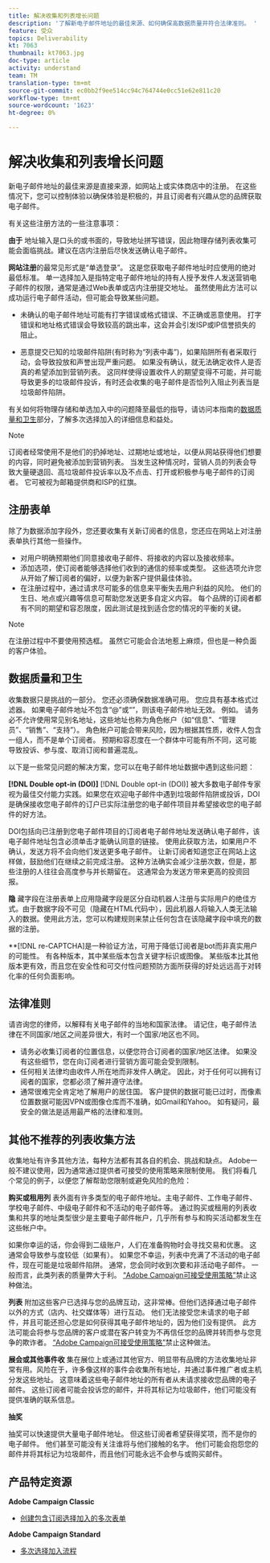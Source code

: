 ```yaml
---
title: 解决收集和列表增长问题
description: '了解新电子邮件地址的最佳来源、如何确保高数据质量并符合法律准则。 '
feature: 受众
topics: Deliverability
kt: 7063
thumbnail: kt7063.jpg
doc-type: article
activity: understand
team: TM
translation-type: tm+mt
source-git-commit: ec0bb2f9ee514cc94c764744e0cc51e62e811c20
workflow-type: tm+mt
source-wordcount: '1623'
ht-degree: 0%

---
```



# 解决收集和列表增长问题

新电子邮件地址的最佳来源是直接来源，如网站上或实体商店中的注册。 在这些情况下，您可以控制体验以确保体验是积极的，并且订阅者有兴趣从您的品牌获取电子邮件。

有关这些注册方法的一些注意事项：

**由于** 地址输入是口头的或书面的，导致地址拼写错误，因此物理存储列表收集可能会面临挑战。建议在店内注册后尽快发送确认电子邮件。

**网站注册**&#x200B;的最常见形式是“单选登录”。 这是您获取电子邮件地址时应使用的绝对最低标准。 单一选择加入是指特定电子邮件地址的持有人授予发件人发送营销电子邮件的权限，通常是通过Web表单或店内注册提交地址。 虽然使用此方法可以成功运行电子邮件活动，但可能会导致某些问题。

* 未确认的电子邮件地址可能有打字错误或格式错误、不正确或恶意使用。 打字错误和地址格式错误会导致较高的跳出率，这会并会引发ISP或IP信誉损失的阻止。

* 恶意提交已知的垃圾邮件陷阱(有时称为“列表中毒”)，如果陷阱所有者采取行动，会导致投放和声誉出现严重问题。 如果没有确认，就无法确定收件人是否真的希望添加到营销列表。 这同样使得设置收件人的期望变得不可能，并可能导致更多的垃圾邮件投诉，有时还会收集的电子邮件是否恰列入阻止列表当是垃圾邮件陷阱。

有关如何将物理存储和单选加入中的问题降至最低的指导，请访问本指南的[数据质量和卫生](#data-quality-and-hygiene)部分，了解多次选择加入的详细信息和益处。

>[!NOTE]
>
>订阅者经常使用不是他们的扔掉地址、过期地址或地址，以便从网站获得他们想要的内容，同时避免被添加到营销列表。 当发生这种情况时，营销人员的列表会导致大量硬退回、高垃圾邮件投诉率以及不点击、打开或积极参与电子邮件的订阅者。 它可被视为邮箱提供商和ISP的红旗。

## 注册表单

除了为数据添加字段外，您还要收集有关新订阅者的信息，您还应在网站上对注册表单执行其他一些操作。

* 对用户明确预期他们同意接收电子邮件、将接收的内容以及接收频率。
* 添加选项，使订阅者能够选择他们收到的通信的频率或类型。 这些选项允许您从开始了解订阅者的偏好，以便为新客户提供最佳体验。
* 在注册过程中，通过请求尽可能多的信息来平衡失去用户利益的风险。 他们的生日、地点或兴趣等信息可帮助您发送更多自定义内容。 每个品牌的订阅者都有不同的期望和容忍限度，因此测试是找到适合您的情况的平衡的关键。

>[!NOTE]
>
> 在注册过程中不要使用预选框。 虽然它可能会合法地惹上麻烦，但也是一种负面的客户体验。

## 数据质量和卫生

收集数据只是挑战的一部分。 您还必须确保数据准确可用。 您应具有基本格式过滤器。 如果电子邮件地址不包含“@”或“”，则该电子邮件地址无效。 例如。 请务必不允许使用常见别名地址，这些地址也称为角色帐户（如“信息”、“管理员”、“销售”、“支持”）。 角色帐户可能会带来风险，因为根据其性质，收件人包含一组人，而不是单个订阅者。 预期和容忍度在一个群体中可能有所不同，这可能导致投诉、参与度、取消订阅和普遍混乱。

以下是一些常见问题的解决方案，您可以在电子邮件地址数据中遇到这些问题：

**[!DNL Double opt-in (DOI)]**
[!DNL Double opt-in (DOI)] 被大多数电子邮件专家视为最佳交付能力实践。如果您在欢迎电子邮件中遇到垃圾邮件陷阱或投诉，DOI是确保接收您电子邮件的订户已实际注册您的电子邮件项目并希望接收您的电子邮件的好方法。

DOI包括向已注册到您电子邮件项目的订阅者电子邮件地址发送确认电子邮件，该电子邮件地址包含必须单击才能确认同意的链接。 使用此获取方法，如果用户不确认，发送方将不会向他们发送更多电子邮件。 让新订阅者知道您正在网站上这样做，鼓励他们在继续之前完成注册。 这种方法确实会减少注册次数，但是，那些注册的人往往会高度参与并长期留在。 这通常会为发送方带来更高的投资回报。

**隐**
藏字段在注册表单上应用隐藏字段是区分自动机器人注册与实际用户的绝佳方式。由于数据字段不可见（隐藏在HTML代码中），因此机器人将输入人类无法输入的数据。使用此方法，您可以构建规则来禁止任何包含在该隐藏字段中填充的数据的注册。

**[!DNL re-CAPTCHA]是一种验证方法，可用于降低订阅者是bot而非真实用户的可能性。 有各种版本，其中某些版本包含关键字标识或图像。 某些版本比其他版本更有效，而且您在安全性和可交付性问题预防方面所获得的好处远远高于对转化率的任何负面影响。

## 法律准则

请咨询您的律师，以解释有关电子邮件的当地和国家法律。 请记住，电子邮件法律在不同国家/地区之间差异很大，有时一个国家/地区也不同。

* 请务必收集订阅者的位置信息，以便您符合订阅者的国家/地区法律。 如果没有这些细节，您在向订阅者进行营销方面可能会受到限制。
* 任何相关法律均由收件人所在地而非发件人确定。 因此，对于任何可以拥有订阅者的国家，您都必须了解并遵守法律。
* 通常很难完全肯定地了解用户的居住国。 客户提供的数据可能已过时，而像素位置数据可能因VPN或图像仓库而不准确，如Gmail和Yahoo。 如有疑问，最安全的做法是适用最严格的法律和准则。

## 其他不推荐的列表收集方法

收集地址有许多其他方法，每种方法都有其各自的机会、挑战和缺点。 Adobe一般不建议使用，因为通常通过提供者可接受的使用策略来限制使用。 我们将看几个常见的例子，以便您了解帮助您限制或避免风险的危险：

**购买或租用列**
表外面有许多类型的电子邮件地址。主电子邮件、工作电子邮件、学校电子邮件、中级电子邮件和不活动的电子邮件等。 通过购买或租用的列表收集和共享的地址类型很少是主要电子邮件帐户，几乎所有参与和购买活动都发生在这些帐户中。

如果你幸运的话，你会得到二级账户，人们在准备购物时会寻找交易和优惠。 这通常会导致参与度较低（如果有）。 如果您不幸运，列表中充满了不活动的电子邮件，现在可能是垃圾邮件陷阱。 通常，您会同时收到次要和非活动电子邮件。 一般而言，此类列表的质量弊大于利。 [“Adobe Campaign可接受使用策略”](https://www.adobe.com/legal/terms/aup.html)禁止这种做法。

**列表**
附加这些客户已选择与您的品牌互动，这非常棒。但他们选择通过电子邮件以外的方式（店内、社交媒体等）进行互动。 他们无法接受您未请求的电子邮件，并且可能还担心您是如何获得其电子邮件地址的，因为他们没有提供。 此方法可能会将参与您品牌的客户或潜在客户转变为不再信任您的品牌并转而参与您竞争的欺诈者。 [“Adobe Campaign可接受使用策略”](https://www.adobe.com/legal/terms/aup.html)禁止这种做法。

**展会或其他事件收**
集在展位上或通过其他官方、明显带有品牌的方法收集地址非常有用。风险在于，许多像这样的事件会收集所有地址，并通过事件推广者或主机分发这些地址。 这意味着这些电子邮件地址的所有者从未请求接收您品牌的电子邮件。 这些订阅者可能会投诉您的邮件，并将其标记为垃圾邮件，他们可能没有提供准确的联系信息。

**抽奖**

抽奖可以快速提供大量电子邮件地址。 但这些订阅者希望获得奖项，而不是你的电子邮件。 他们甚至可能没有关注谁将与他们接触的名字。 他们可能会抱怨您的邮件并将其标记为垃圾邮件，而且他们可能永远不会参与或购买邮件。

## 产品特定资源

**Adobe Campaign Classic**

* [创建包含订阅选择加入的多次表单](https://experienceleague.adobe.com/docs/campaign-classic/using/designing-content/web-forms/use-cases--web-forms.html?lang=en#create-a-subscription--form-with-double-opt-in)

**Adobe Campaign Standard**

* [多次选择加入流程](https://experienceleague.adobe.com/docs/campaign-standard/using/communication-channels/landing-pages/setting-up-a-double-opt-in-process.html?lang=en#communication-channels)

